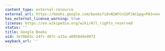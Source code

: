 ```yaml
---
content_type: external-resource
external_url: https://books.google.com/books?id=N1WYCn1GPJAC&pg=PA3=onepage#v=onepage&q&f=false
has_external_license_warning: true
license: https://en.wikipedia.org/wiki/All_rights_reserved
status: ''
title: Google Books
uid: 3e78b63c-24fc-467c-a15a-a0950dde9973
wayback_url: ''
---
```

